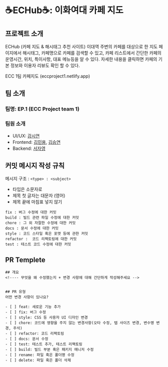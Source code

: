 ﻿# ☕️ECHub☕️: 이화여대 카페 지도


## 프로젝트 소개
ECHub (카페 지도 & 해시태그 추천 사이트)
이대역 주변의 카페를 대상으로 한 지도 페이지에서 해시태그, 카페명으로 카페를 검색할 수 있고, 카페 리스트에서 간단한 카페의 운영시간, 위치, 특이사항, 대표 메뉴등을 알 수 있다. 자세한 내용을 클릭하면 카페의 기본 정보와 이용자 리뷰도 확인 할 수 있다. 

 ECC 1팀 카페지도 (eccproject1.netlify.app)
## 팀 소개
### 팀명: EP.1 (ECC Project team 1)
### 팀원 소개
- UI/UX: [강시연](https://github.com/us2xince) 
- Frontend: [김민용](https://github.com/Ravende), [김승연](https://github.com/bleuxsy)
- Backend: [서자영](https://github.com/xeoxaxeo)

## 커밋 메시지 작성 규칙
메시지 구조 : `<type> : <subject>`
- 타입은 소문자로
- 제목 첫 글자는 대문자 (영어)
- 제목 끝에 마침표 넣지 않기
```feat : 새로운 기능에 대한 커밋
fix : 버그 수정에 대한 커밋
build : 빌드 관련 파일 수정에 대한 커밋
chore : 그 외 자잘한 수정에 대한 커밋
docs : 문서 수정에 대한 커밋
style : 코드 스타일 혹은 포맷 등에 관한 커밋
refactor :  코드 리팩토링에 대한 커밋
test : 테스트 코드 수정에 대한 커밋
```


## PR Templete
```
## 개요
<!---- 무엇을 왜 수정했는지 + 변경 사항에 대해 간단하게 작성해주세요 -->


## PR 유형
어떤 변경 사항이 있나요?

- [ ] feat: 새로운 기능 추가
- [ ] fix: 버그 수정
- [ ] style: CSS 등 사용자 UI 디자인 변경
- [ ] chore: 코드에 영향을 주지 않는 변경사항(오타 수정, 탭 사이즈 변경, 변수명 변경, 주석)
- [ ] refactor: 코드 리팩토링
- [ ] docs: 문서 수정
- [ ] test: 테스트 추가, 테스트 리팩토링
- [ ] build: 빌드 부분 혹은 패키지 매니저 수정
- [ ] rename: 파일 혹은 폴더명 수정
- [ ] delete: 파일 혹은 폴더 삭제
```
